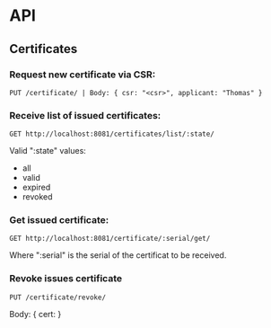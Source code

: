 # API

## Certificates

### Request new certificate via CSR:

```
PUT /certificate/ | Body: { csr: "<csr>", applicant: "Thomas" }
```


### Receive list of issued certificates:

```
GET http://localhost:8081/certificates/list/:state/
```

Valid ":state" values:

* all
* valid
* expired
* revoked


### Get issued certificate:

```
GET http://localhost:8081/certificate/:serial/get/
```

Where ":serial" is the serial of the certificat to be received.

### Revoke issues certificate
```
PUT /certificate/revoke/
```

Body: { cert:<certdata> }

